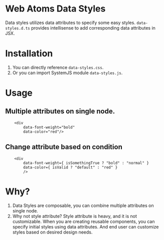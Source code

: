 # Web Atoms Data Styles
Data styles utilizes data attributes to specify some easy styles. `data-styles.d.ts` provides intellisense to add corresponding data attributes in JSX.

# Installation
1. You can directly reference `data-styles.css`.
2. Or you can import SystemJS module `data-styles.js`.

# Usage

## Multiple attributes on single node.
```tsx
    <div
        data-font-weight="bold"
        data-color="red"/>
```

## Change attribute based on condition
```tsx
    <div
        data-font-weight={ isSomethingTrue ? "bold" : "normal" }
        data-color={ isValid ? "default" : "red" }
        />
```

# Why?
1. Data Styles are composable, you can combine multiple attributes on single node.
2. Why not style attribute? Style attribute is heavy, and it is not customizable. When you are creating reusable components, you can specify initial styles using data attributes. And end user can customize styles based on desired design needs.
